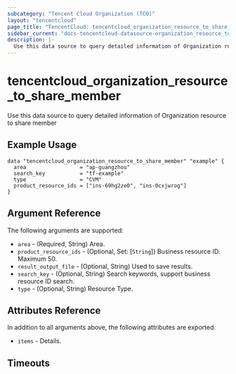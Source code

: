 ```yaml
---
subcategory: "Tencent Cloud Organization (TCO)"
layout: "tencentcloud"
page_title: "TencentCloud: tencentcloud_organization_resource_to_share_member"
sidebar_current: "docs-tencentcloud-datasource-organization_resource_to_share_member"
description: |-
  Use this data source to query detailed information of Organization resource to share member
---
```


# tencentcloud_organization_resource_to_share_member

Use this data source to query detailed information of Organization resource to share member

## Example Usage

```hcl
data "tencentcloud_organization_resource_to_share_member" "example" {
  area                 = "ap-guangzhou"
  search_key           = "tf-example"
  type                 = "CVM"
  product_resource_ids = ["ins-69hg2ze0", "ins-0cxjwrog"]
}
```

## Argument Reference

The following arguments are supported:

* `area` - (Required, String) Area.
* `product_resource_ids` - (Optional, Set: [`String`]) Business resource ID. Maximum 50.
* `result_output_file` - (Optional, String) Used to save results.
* `search_key` - (Optional, String) Search keywords, support business resource ID search.
* `type` - (Optional, String) Resource Type.

## Attributes Reference

In addition to all arguments above, the following attributes are exported:

* `items` - Details.


## Timeouts

<no value>


